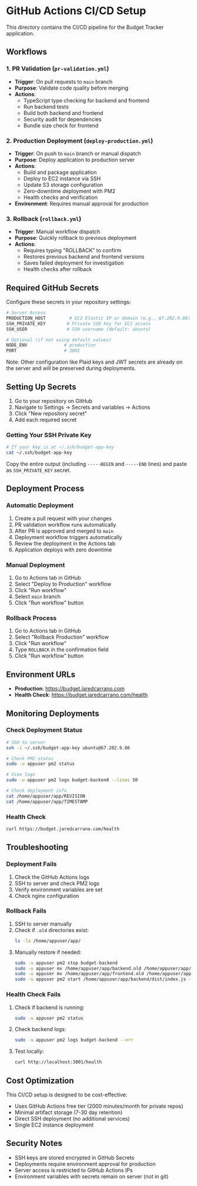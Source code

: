 # GitHub Actions CI/CD Setup

This directory contains the CI/CD pipeline for the Budget Tracker application.

## Workflows

### 1. PR Validation (`pr-validation.yml`)
- **Trigger**: On pull requests to `main` branch
- **Purpose**: Validate code quality before merging
- **Actions**:
  - TypeScript type checking for backend and frontend
  - Run backend tests
  - Build both backend and frontend
  - Security audit for dependencies
  - Bundle size check for frontend

### 2. Production Deployment (`deploy-production.yml`)
- **Trigger**: On push to `main` branch or manual dispatch
- **Purpose**: Deploy application to production server
- **Actions**:
  - Build and package application
  - Deploy to EC2 instance via SSH
  - Update S3 storage configuration
  - Zero-downtime deployment with PM2
  - Health checks and verification
- **Environment**: Requires manual approval for production

### 3. Rollback (`rollback.yml`)
- **Trigger**: Manual workflow dispatch
- **Purpose**: Quickly rollback to previous deployment
- **Actions**:
  - Requires typing "ROLLBACK" to confirm
  - Restores previous backend and frontend versions
  - Saves failed deployment for investigation
  - Health checks after rollback

## Required GitHub Secrets

Configure these secrets in your repository settings:

```bash
# Server Access
PRODUCTION_HOST         # EC2 Elastic IP or domain (e.g., 67.202.9.86)
SSH_PRIVATE_KEY        # Private SSH key for EC2 access
SSH_USER               # SSH username (default: ubuntu)

# Optional (if not using default values)
NODE_ENV              # production
PORT                  # 3001
```

Note: Other configuration like Plaid keys and JWT secrets are already on the server and will be preserved during deployments.

## Setting Up Secrets

1. Go to your repository on GitHub
2. Navigate to Settings → Secrets and variables → Actions
3. Click "New repository secret"
4. Add each required secret

### Getting Your SSH Private Key

```bash
# If your key is at ~/.ssh/budget-app-key
cat ~/.ssh/budget-app-key
```

Copy the entire output (including `-----BEGIN` and `-----END` lines) and paste as `SSH_PRIVATE_KEY` secret.

## Deployment Process

### Automatic Deployment
1. Create a pull request with your changes
2. PR validation workflow runs automatically
3. After PR is approved and merged to `main`
4. Deployment workflow triggers automatically
5. Review the deployment in the Actions tab
6. Application deploys with zero downtime

### Manual Deployment
1. Go to Actions tab in GitHub
2. Select "Deploy to Production" workflow
3. Click "Run workflow"
4. Select `main` branch
5. Click "Run workflow" button

### Rollback Process
1. Go to Actions tab in GitHub
2. Select "Rollback Production" workflow
3. Click "Run workflow"
4. Type `ROLLBACK` in the confirmation field
5. Click "Run workflow" button

## Environment URLs

- **Production**: https://budget.jaredcarrano.com
- **Health Check**: https://budget.jaredcarrano.com/health

## Monitoring Deployments

### Check Deployment Status
```bash
# SSH to server
ssh -i ~/.ssh/budget-app-key ubuntu@67.202.9.86

# Check PM2 status
sudo -u appuser pm2 status

# View logs
sudo -u appuser pm2 logs budget-backend --lines 50

# Check deployment info
cat /home/appuser/app/REVISION
cat /home/appuser/app/TIMESTAMP
```

### Health Check
```bash
curl https://budget.jaredcarrano.com/health
```

## Troubleshooting

### Deployment Fails
1. Check the GitHub Actions logs
2. SSH to server and check PM2 logs
3. Verify environment variables are set
4. Check nginx configuration

### Rollback Fails
1. SSH to server manually
2. Check if `.old` directories exist:
   ```bash
   ls -la /home/appuser/app/
   ```
3. Manually restore if needed:
   ```bash
   sudo -u appuser pm2 stop budget-backend
   sudo -u appuser mv /home/appuser/app/backend.old /home/appuser/app/backend
   sudo -u appuser mv /home/appuser/app/frontend.old /home/appuser/app/frontend
   sudo -u appuser pm2 start /home/appuser/app/backend/dist/index.js --name budget-backend
   ```

### Health Check Fails
1. Check if backend is running:
   ```bash
   sudo -u appuser pm2 status
   ```
2. Check backend logs:
   ```bash
   sudo -u appuser pm2 logs budget-backend --err
   ```
3. Test locally:
   ```bash
   curl http://localhost:3001/health
   ```

## Cost Optimization

This CI/CD setup is designed to be cost-effective:
- Uses GitHub Actions free tier (2000 minutes/month for private repos)
- Minimal artifact storage (7-30 day retention)
- Direct SSH deployment (no additional services)
- Single EC2 instance deployment

## Security Notes

- SSH keys are stored encrypted in GitHub Secrets
- Deployments require environment approval for production
- Server access is restricted to GitHub Actions IPs
- Environment variables with secrets remain on server (not in git)